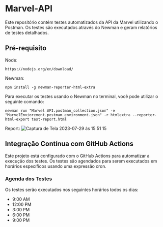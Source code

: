 # Marvel-API

Este repositório contém testes automatizados da API da Marvel utilizando o Postman. Os testes são executados através do Newman e geram relatórios de testes detalhados.

## Pré-requisito

Node:
```
https://nodejs.org/en/download/
```

Newman:
```
npm install -g newman-reporter-html-extra
```

Para executar os testes usando o Newman no terminal, você pode utilizar o seguinte comando:
```
newman run "Marvel API.postman_collection.json" -e "MarvelEnviorement.postman_environment.json" -r htmlextra --reporter-html-export test-report.html

```

Report:
![Captura de Tela 2023-07-29 às 15 51 15](https://github.com/tamutis/marvel-api-collection/assets/20347604/7f443870-27dd-4914-b722-60377d4a1046)


## Integração Contínua com GitHub Actions

Este projeto está configurado com o GitHub Actions para automatizar a execução dos testes. Os testes são agendados para serem executados em horários específicos usando uma expressão cron.

### Agenda dos Testes

Os testes serão executados nos seguintes horários todos os dias:

- 9:00 AM
- 12:00 PM
- 3:00 PM
- 6:00 PM
- 9:00 PM


